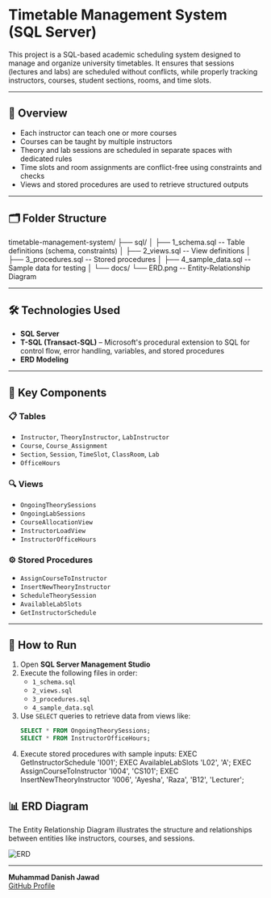 # Timetable Management System (SQL Server)

This project is a SQL-based academic scheduling system designed to manage and organize university timetables. It ensures that sessions (lectures and labs) are scheduled without conflicts, while properly tracking instructors, courses, student sections, rooms, and time slots.

---

## 📌 Overview

- Each instructor can teach one or more courses  
- Courses can be taught by multiple instructors  
- Theory and lab sessions are scheduled in separate spaces with dedicated rules  
- Time slots and room assignments are conflict-free using constraints and checks  
- Views and stored procedures are used to retrieve structured outputs  

---

## 🗂️ Folder Structure

timetable-management-system/
├── sql/
│ ├── 1_schema.sql -- Table definitions (schema, constraints)
│ ├── 2_views.sql -- View definitions
│ ├── 3_procedures.sql -- Stored procedures
│ ├── 4_sample_data.sql -- Sample data for testing
│
└── docs/
└── ERD.png -- Entity-Relationship Diagram

---

## 🛠️ Technologies Used

- **SQL Server**
- **T-SQL (Transact-SQL)** – Microsoft's procedural extension to SQL for control flow, error handling, variables, and stored procedures
- **ERD Modeling**

---

## 🧱 Key Components

### 📋 Tables
- `Instructor`, `TheoryInstructor`, `LabInstructor`
- `Course`, `Course_Assignment`
- `Section`, `Session`, `TimeSlot`, `ClassRoom`, `Lab`
- `OfficeHours`

### 🔍 Views
- `OngoingTheorySessions`
- `OngoingLabSessions`
- `CourseAllocationView`
- `InstructorLoadView`
- `InstructorOfficeHours`

### ⚙️ Stored Procedures
- `AssignCourseToInstructor`
- `InsertNewTheoryInstructor`
- `ScheduleTheorySession`
- `AvailableLabSlots`
- `GetInstructorSchedule`

---

## 🚀 How to Run

1. Open **SQL Server Management Studio**
2. Execute the following files in order:
   - `1_schema.sql`
   - `2_views.sql`
   - `3_procedures.sql`
   - `4_sample_data.sql`
3. Use `SELECT` queries to retrieve data from views like:
   ```sql
   SELECT * FROM OngoingTheorySessions;
   SELECT * FROM InstructorOfficeHours;
4. Execute stored procedures with sample inputs:
   EXEC GetInstructorSchedule 'I001';
   EXEC AvailableLabSlots 'L02', 'A';
   EXEC AssignCourseToInstructor 'I004', 'CS101';
   EXEC InsertNewTheoryInstructor 'I006', 'Ayesha', 'Raza', 'B12', 'Lecturer';

## 📊 ERD Diagram

The Entity Relationship Diagram illustrates the structure and relationships between entities like instructors, courses, and sessions.

![ERD](timetable-management-system/docs/ERD.png)

---

**Muhammad Danish Jawad**  
[GitHub Profile](https://github.com/yourusername)
